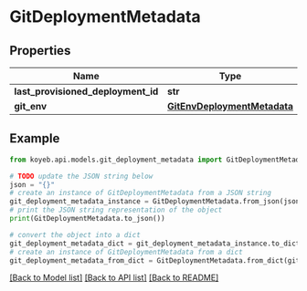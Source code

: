 # GitDeploymentMetadata


## Properties

Name | Type | Description | Notes
------------ | ------------- | ------------- | -------------
**last_provisioned_deployment_id** | **str** |  | [optional] 
**git_env** | [**GitEnvDeploymentMetadata**](GitEnvDeploymentMetadata.md) |  | [optional] 

## Example

```python
from koyeb.api.models.git_deployment_metadata import GitDeploymentMetadata

# TODO update the JSON string below
json = "{}"
# create an instance of GitDeploymentMetadata from a JSON string
git_deployment_metadata_instance = GitDeploymentMetadata.from_json(json)
# print the JSON string representation of the object
print(GitDeploymentMetadata.to_json())

# convert the object into a dict
git_deployment_metadata_dict = git_deployment_metadata_instance.to_dict()
# create an instance of GitDeploymentMetadata from a dict
git_deployment_metadata_from_dict = GitDeploymentMetadata.from_dict(git_deployment_metadata_dict)
```
[[Back to Model list]](../README.md#documentation-for-models) [[Back to API list]](../README.md#documentation-for-api-endpoints) [[Back to README]](../README.md)


